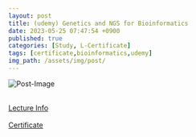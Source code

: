 ```yaml
---
layout: post
title: (udemy) Genetics and NGS for Bioinformatics
date: 2023-05-25 07:47:54 +0900
published: true
categories: [Study, L-Certificate]
tags: [certificate,bioinformatics,udemy]
img_path: /assets/img/post/
---
```


![Post-Image](CERTIFICATE-GeneticsAndNGS.png)
<br><br>

[Lecture Info](https://www.udemy.com/course/genetics-and-next-generation-sequencing-for-bioinformatics/)
<br><br>
[Certificate](http://www.udemy.com/certificate/UC-03544e1f-0887-4daa-9196-552e255cef5b/)